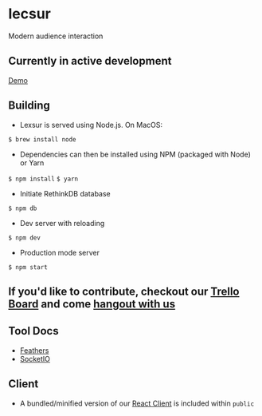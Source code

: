 # lecsur
Modern audience interaction

## Currently in active development

 [Demo](http://lexsur.herokuapp.com)

## Building

- Lexsur is served using Node.js. On MacOS:

`$ brew install node`

- Dependencies can then be installed using NPM (packaged with Node) or Yarn

`$ npm install`
`$ yarn`

- Initiate RethinkDB database

`$ npm db`

- Dev server with reloading

`$ npm dev`

- Production mode server

`$ npm start`

## If you'd like to contribute, checkout our [Trello Board](https://trello.com/b/mffBye8Z) and come [hangout with us](https://discord.gg/vJjgKT7)

## Tool Docs
- [Feathers](https://docs.feathersjs.com)
- [SocketIO](https://socket.io/docs/)


## Client
- A bundled/minified version of our [React Client](https://github.com/mutiny/lexsur-react-client) is included within `public`
